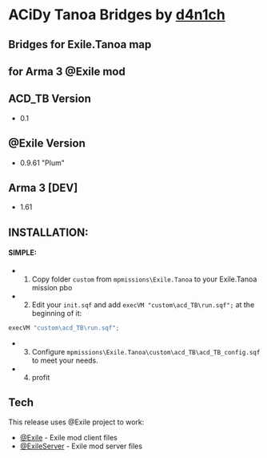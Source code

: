 ACiDy Tanoa Bridges by [d4n1ch](mailto:d.e@acd.su)
==========================================
Bridges for Exile.Tanoa map
------------------------------------------
for Arma 3 @Exile mod
---------------------

ACD_TB Version
--------------
* 0.1

@Exile Version
---------------
* 0.9.61 "Plum"

Arma 3 [DEV]
---------------
* 1.61

INSTALLATION:
----
#### SIMPLE:
* 1) Copy folder `custom` from `mpmissions\Exile.Tanoa` to your Exile.Tanoa mission pbo
* 2) Edit your `init.sqf` and add `execVM "custom\acd_TB\run.sqf";` at the beginning of it: 
```java
execVM "custom\acd_TB\run.sqf";
```
* 3) Configure `mpmissions\Exile.Tanoa\custom\acd_TB\acd_TB_config.sqf` to meet your needs.
* 4) profit



Tech
----

This release uses @Exile project to work:

* [@Exile](http://www.exilemod.com/) - Exile mod client files
* [@ExileServer](http://www.exilemod.com/) - Exile mod server files